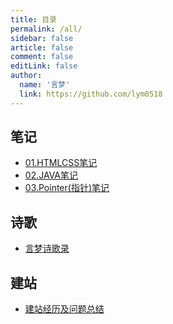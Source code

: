 ```yaml
---
title: 目录
permalink: /all/
sidebar: false
article: false
comment: false
editLink: false
author:
  name: '言梦'
  link: https://github.com/lym0518
---
```


## 笔记

- [01.HTMLCSS笔记](/docs/01.笔记/01.HTMLCSS笔记.md)
- [02.JAVA笔记](/docs/01.笔记/02.JAVA笔记.md)
- [03.Pointer(指针)笔记](/docs/01.笔记/03.Pointer(指针)笔记.md)

## 诗歌

- [言梦诗歌录](/docs/02.随笔/01.言梦诗歌录.md)

## 建站

- [建站经历及问题总结](/docs/03.问题总结/01.建站经历及问题总结.md)
